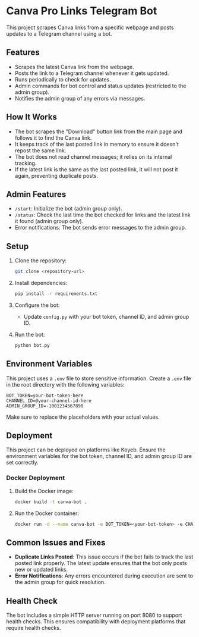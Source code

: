 # Canva Pro Links Telegram Bot

This project scrapes Canva links from a specific webpage and posts updates to a Telegram channel using a bot.

## Features
- Scrapes the latest Canva link from the webpage.
- Posts the link to a Telegram channel whenever it gets updated.
- Runs periodically to check for updates.
- Admin commands for bot control and status updates (restricted to the admin group).
- Notifies the admin group of any errors via messages.

## How It Works
- The bot scrapes the "Download" button link from the main page and follows it to find the Canva link.
- It keeps track of the last posted link in memory to ensure it doesn't repost the same link.
- The bot does not read channel messages; it relies on its internal tracking.
- If the latest link is the same as the last posted link, it will not post it again, preventing duplicate posts.

## Admin Features
- `/start`: Initialize the bot (admin group only).
- `/status`: Check the last time the bot checked for links and the latest link it found (admin group only).
- Error notifications: The bot sends error messages to the admin group.

## Setup

1. Clone the repository:
   ```bash
   git clone <repository-url>
   ```

2. Install dependencies:
   ```bash
   pip install -r requirements.txt
   ```

3. Configure the bot:
   - Update `config.py` with your bot token, channel ID, and admin group ID.

4. Run the bot:
   ```bash
   python bot.py
   ```

## Environment Variables
This project uses a `.env` file to store sensitive information. Create a `.env` file in the root directory with the following variables:

```
BOT_TOKEN=your-bot-token-here
CHANNEL_ID=@your-channel-id-here
ADMIN_GROUP_ID=-1001234567890
```

Make sure to replace the placeholders with your actual values.

## Deployment
This project can be deployed on platforms like Koyeb. Ensure the environment variables for the bot token, channel ID, and admin group ID are set correctly.

### Docker Deployment
1. Build the Docker image:
   ```bash
   docker build -t canva-bot .
   ```

2. Run the Docker container:
   ```bash
   docker run -d --name canva-bot -e BOT_TOKEN=<your-bot-token> -e CHANNEL_ID=<your-channel-id> -e ADMIN_GROUP_ID=<your-admin-group-id> canva-bot
   ```

## Common Issues and Fixes
- **Duplicate Links Posted**: This issue occurs if the bot fails to track the last posted link properly. The latest update ensures that the bot only posts new or updated links.
- **Error Notifications**: Any errors encountered during execution are sent to the admin group for quick resolution.

## Health Check
The bot includes a simple HTTP server running on port 8080 to support health checks. This ensures compatibility with deployment platforms that require health checks.